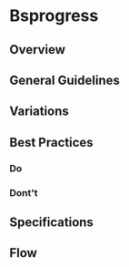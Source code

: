 # Bsprogress

## Overview

## General Guidelines

## Variations

## Best Practices

### Do

### Dont't

## Specifications

## Flow
